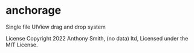 # anchorage
Single file UIView drag and drop system

License
Copyright 2022 Anthony Smith, (no data) ltd, Licensed under the MIT License.
